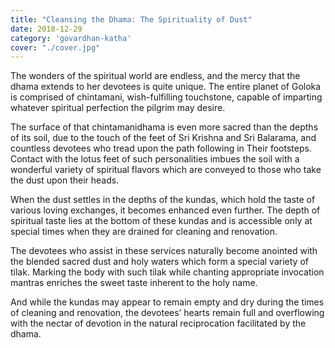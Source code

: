 ```yaml
---
title: "Cleansing the Dhama: The Spirituality of Dust"
date: 2018-12-29
category: 'govardhan-katha'
cover: "./cover.jpg"
---
```


The wonders of the spiritual world are endless, and the mercy that the dhama extends to her devotees is quite unique. The entire planet of Goloka is comprised of chintamani, wish-fulfilling touchstone, capable of imparting whatever spiritual perfection the pilgrim may desire.

The surface of that chintamanidhama is even more sacred than the depths of its soil, due to the touch of the feet of Sri Krishna and Sri Balarama, and countless devotees who tread upon the path following in Their footsteps. Contact with the lotus feet of such personalities imbues the soil with a wonderful variety of spiritual flavors which are conveyed to those who take the dust upon their heads.

When the dust settles in the depths of the kundas, which hold the taste of various loving exchanges, it becomes enhanced even further. The depth of spiritual taste lies at the bottom of these kundas and is accessible only at special times when they are drained for cleaning and renovation.

The devotees who assist in these services naturally become anointed with the blended sacred dust and holy waters which form a special variety of tilak. Marking the body with such tilak while chanting appropriate invocation mantras enriches the sweet taste inherent to the holy name.

And while the kundas may appear to remain empty and dry during the times of cleaning and renovation, the devotees’ hearts remain full and overflowing with the nectar of devotion in the natural reciprocation facilitated by the dhama.